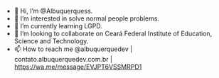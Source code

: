 - 👋 Hi, I’m @Albuquerquess.
- 👀 I’m interested in solve normal people problems.
- 🌱 I’m currently learning LGPD.
- 💞️ I’m looking to collaborate on Ceará Federal Institute of Education, Science and Technology.
- 📫 How to reach me @albuquerquedev | contato.albuquerquedev.com.br | https://wa.me/message/EVJPT6VSSMRPD1

<!---
Albuquerquess/Albuquerquess is a ✨ special ✨ repository because its `README.md` (this file) appears on your GitHub profile.
You can click the Preview link to take a look at your changes.
--->

